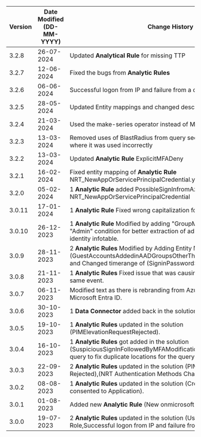 | **Version** | **Date Modified (DD-MM-YYYY)** | **Change History**                                                                                                                                                                         |
| ----------- | ------------------------------ | ------------------------------------------------------------------------------------------------------------------------------------------------------------------------------------------ |
| 3.2.8       | 26-07-2024                     | Updated **Analytical Rule** for missing TTP	                  						                        |
| 3.2.7       | 12-06-2024                     | Fixed the bugs from **Analytic Rules**        																																		|
| 3.2.6       | 06-06-2024                     | Successful logon from IP and failure from a different IP fixes       																												        |
| 3.2.5       | 28-05-2024                     | Updated Entity mappings and changed description in **Analytic Rule**         																												|
| 3.2.4       | 21-03-2024                     | Used the make-series operator instead of Make_list          																																|
| 3.2.3       | 13-03-2024                     | Removed uses of BlastRadius from query section of **Hunting Queries** where it was used incorrectly																						|
| 3.2.2       | 13-03-2024                     | Updated **Analytic Rule** ExplicitMFADeny                                                                                                                                  				|
| 3.2.1       | 16-02-2024                     | Fixed entity mapping of **Analytic Rule** NRT_NewAppOrServicePrincipalCredential.yaml                                                                                                      |
| 3.2.0       | 05-02-2024                     | 1 **Analytic Rule** added PossibleSignInfromAzureBackdoor NRT_NewAppOrServicePrincipalCredential                                                                                           |
| 3.0.11      | 17-01-2024                     | 1 **Analytic Rule** Fixed wrong capitalization for identifier ResourceId                                                                                                                   |
| 3.0.10      | 26-12-2023                     | 1 **Analytic Rule** Modified by adding "GroupMembership" instead of "Admin" condition for better extraction of admin accounts from the identity infotable.                                 |
| 3.0.9       | 28-11-2023                     | 2 **Analytic Rules** Modified by Adding Entity Mapping to (GuestAccountsAddedinAADGroupsOtherThanTheOnesSpecified.yaml) and Changed timerange of (SigninPasswordSpray.yaml) from 3d to 1d. |
| 3.0.8       | 21-11-2023                     | 1 **Analytic Rules** Fixed issue that was causing multiple triggers for the same event.                                                                                                    |
| 3.0.7       | 06-11-2023                     | Modified text as there is rebranding from Azure Active Directory to Microsoft Entra ID.                                                                                                    |
| 3.0.6       | 30-10-2023                     | 1 **Data Connector** added back in the solution.                                                                                                                                           |
| 3.0.5       | 19-10-2023                     | 1 **Analytic Rules** updated in the solution (PIMElevationRequestRejected).                                                                                                                |
| 3.0.4       | 16-10-2023                     | 1 **Analytic Rules** got added in the solution (SuspiciousSignInFollowedByMFAModification), modified workbook query to fix duplicate locations for the query.                              |
| 3.0.3       | 22-09-2023                     | 2 **Analytic Rules** updated in the solution (PIM Elevation Request Rejected),(NRT Authentication Methods Changed for VIP Users).                                                          |
| 3.0.2       | 08-08-2023                     | 1 **Analytic Rules** updated in the solution (Credential added after admin consented to Application).                                                                                      |
| 3.0.1       | 01-08-2023                     | Added new **Analytic Rule** (New onmicrosoft domain added to tenant).                                                                                                                      |
| 3.0.0       | 19-07-2023                     | 2 **Analytic Rules** updated in the solution (User Assigned Privileged Role,Successful logon from IP and failure from a different IP).                                                     |
